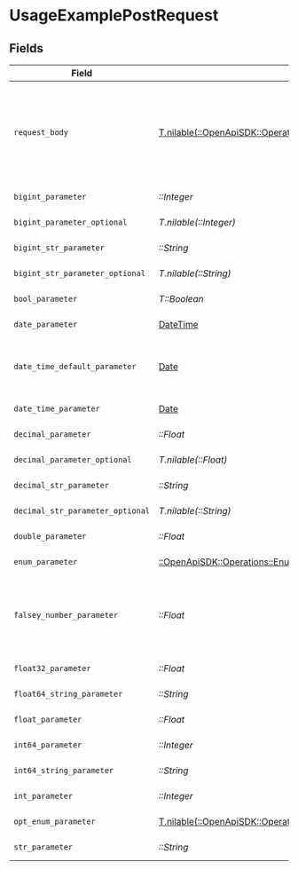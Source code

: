 # UsageExamplePostRequest


## Fields

| Field                                                                                                                      | Type                                                                                                                       | Required                                                                                                                   | Description                                                                                                                | Example                                                                                                                    |
| -------------------------------------------------------------------------------------------------------------------------- | -------------------------------------------------------------------------------------------------------------------------- | -------------------------------------------------------------------------------------------------------------------------- | -------------------------------------------------------------------------------------------------------------------------- | -------------------------------------------------------------------------------------------------------------------------- |
| `request_body`                                                                                                             | [T.nilable(::OpenApiSDK::Operations::UsageExamplePostRequestBody)](../../models/operations/usageexamplepostrequestbody.md) | :heavy_minus_sign:                                                                                                         | A request body that contains fields with different formats for testing example generation                                  |                                                                                                                            |
| `bigint_parameter`                                                                                                         | *::Integer*                                                                                                                | :heavy_check_mark:                                                                                                         | An bigint parameter                                                                                                        |                                                                                                                            |
| `bigint_parameter_optional`                                                                                                | *T.nilable(::Integer)*                                                                                                     | :heavy_minus_sign:                                                                                                         | An bigint parameter                                                                                                        |                                                                                                                            |
| `bigint_str_parameter`                                                                                                     | *::String*                                                                                                                 | :heavy_check_mark:                                                                                                         | An bigint parameter                                                                                                        |                                                                                                                            |
| `bigint_str_parameter_optional`                                                                                            | *T.nilable(::String)*                                                                                                      | :heavy_minus_sign:                                                                                                         | An bigint parameter                                                                                                        |                                                                                                                            |
| `bool_parameter`                                                                                                           | *T::Boolean*                                                                                                               | :heavy_check_mark:                                                                                                         | A boolean parameter                                                                                                        |                                                                                                                            |
| `date_parameter`                                                                                                           | [DateTime](https://ruby-doc.org/stdlib-2.6.1/libdoc/date/rdoc/DateTime.html)                                               | :heavy_check_mark:                                                                                                         | A date parameter                                                                                                           |                                                                                                                            |
| `date_time_default_parameter`                                                                                              | [Date](https://ruby-doc.org/stdlib-2.6.1/libdoc/date/rdoc/Date.html)                                                       | :heavy_check_mark:                                                                                                         | A date time parameter with a default value                                                                                 |                                                                                                                            |
| `date_time_parameter`                                                                                                      | [Date](https://ruby-doc.org/stdlib-2.6.1/libdoc/date/rdoc/Date.html)                                                       | :heavy_check_mark:                                                                                                         | A date time parameter                                                                                                      |                                                                                                                            |
| `decimal_parameter`                                                                                                        | *::Float*                                                                                                                  | :heavy_check_mark:                                                                                                         | A decimal parameter                                                                                                        |                                                                                                                            |
| `decimal_parameter_optional`                                                                                               | *T.nilable(::Float)*                                                                                                       | :heavy_minus_sign:                                                                                                         | A decimal parameter                                                                                                        |                                                                                                                            |
| `decimal_str_parameter`                                                                                                    | *::String*                                                                                                                 | :heavy_check_mark:                                                                                                         | A decimal parameter                                                                                                        |                                                                                                                            |
| `decimal_str_parameter_optional`                                                                                           | *T.nilable(::String)*                                                                                                      | :heavy_minus_sign:                                                                                                         | A decimal parameter                                                                                                        |                                                                                                                            |
| `double_parameter`                                                                                                         | *::Float*                                                                                                                  | :heavy_check_mark:                                                                                                         | A double parameter                                                                                                         |                                                                                                                            |
| `enum_parameter`                                                                                                           | [::OpenApiSDK::Operations::EnumParameter](../../models/operations/enumparameter.md)                                        | :heavy_check_mark:                                                                                                         | An enum parameter                                                                                                          |                                                                                                                            |
| `falsey_number_parameter`                                                                                                  | *::Float*                                                                                                                  | :heavy_check_mark:                                                                                                         | A number parameter that contains a falsey example value                                                                    | 0                                                                                                                          |
| `float32_parameter`                                                                                                        | *::Float*                                                                                                                  | :heavy_check_mark:                                                                                                         | A float32 parameter                                                                                                        |                                                                                                                            |
| `float64_string_parameter`                                                                                                 | *::String*                                                                                                                 | :heavy_check_mark:                                                                                                         | A float64 parameter                                                                                                        |                                                                                                                            |
| `float_parameter`                                                                                                          | *::Float*                                                                                                                  | :heavy_check_mark:                                                                                                         | A float parameter                                                                                                          |                                                                                                                            |
| `int64_parameter`                                                                                                          | *::Integer*                                                                                                                | :heavy_check_mark:                                                                                                         | An int64 parameter                                                                                                         |                                                                                                                            |
| `int64_string_parameter`                                                                                                   | *::String*                                                                                                                 | :heavy_check_mark:                                                                                                         | An int64 parameter                                                                                                         |                                                                                                                            |
| `int_parameter`                                                                                                            | *::Integer*                                                                                                                | :heavy_check_mark:                                                                                                         | An integer parameter                                                                                                       |                                                                                                                            |
| `opt_enum_parameter`                                                                                                       | [T.nilable(::OpenApiSDK::Operations::OptEnumParameter)](../../models/operations/optenumparameter.md)                       | :heavy_minus_sign:                                                                                                         | An enum parameter                                                                                                          | value3                                                                                                                     |
| `str_parameter`                                                                                                            | *::String*                                                                                                                 | :heavy_check_mark:                                                                                                         | A string parameter                                                                                                         | example 1                                                                                                                  |